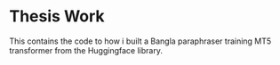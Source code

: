 # Thesis Work

This contains the code to how i built a Bangla paraphraser training MT5 transformer from the Huggingface library. 

